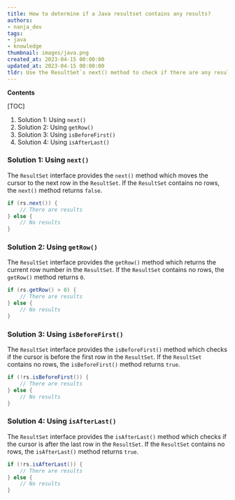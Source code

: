 ```yaml
---
title: How to determine if a Java resultset contains any results?
authors:
- nanja_dev
tags:
- java
- knowledge
thumbnail: images/java.png
created_at: 2023-04-15 00:00:00
updated_at: 2023-04-15 00:00:00
tldr: Use the ResultSet`s next() method to check if there are any results.
---
```


**Contents**

[TOC]

1. Solution 1: Using `next()`
2. Solution 2: Using `getRow()`
3. Solution 3: Using `isBeforeFirst()`
4. Solution 4: Using `isAfterLast()`

### Solution 1: Using `next()`
The `ResultSet` interface provides the `next()` method which moves the cursor to the next row in the `ResultSet`. If the `ResultSet` contains no rows, the `next()` method returns `false`.

```java
if (rs.next()) {
    // There are results
} else {
    // No results
}
```

### Solution 2: Using `getRow()`
The `ResultSet` interface provides the `getRow()` method which returns the current row number in the `ResultSet`. If the `ResultSet` contains no rows, the `getRow()` method returns `0`.

```java
if (rs.getRow() > 0) {
    // There are results
} else {
    // No results
}
```

### Solution 3: Using `isBeforeFirst()`
The `ResultSet` interface provides the `isBeforeFirst()` method which checks if the cursor is before the first row in the `ResultSet`. If the `ResultSet` contains no rows, the `isBeforeFirst()` method returns `true`.

```java
if (!rs.isBeforeFirst()) {
    // There are results
} else {
    // No results
}
```

### Solution 4: Using `isAfterLast()`
The `ResultSet` interface provides the `isAfterLast()` method which checks if the cursor is after the last row in the `ResultSet`. If the `ResultSet` contains no rows, the `isAfterLast()` method returns `true`.

```java
if (!rs.isAfterLast()) {
    // There are results
} else {
    // No results
}
```
